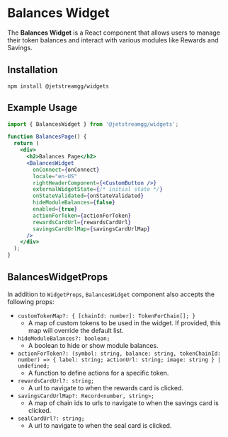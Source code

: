 # Balances Widget

The **Balances Widget** is a React component that allows users to manage their token balances and interact with various modules like Rewards and Savings.

## Installation

```shell
npm install @jetstreamgg/widgets
```

## Example Usage

```jsx
import { BalancesWidget } from '@jetstreamgg/widgets';

function BalancesPage() {
  return (
    <div>
      <h2>Balances Page</h2>
      <BalancesWidget
        onConnect={onConnect}
        locale="en-US"
        rightHeaderComponent={<CustomButton />}
        externalWidgetState={/* initial state */}
        onStateValidated={onStateValidated}
        hideModuleBalances={false}
        enabled={true}
        actionForToken={actionForToken}
        rewardsCardUrl={rewardsCardUrl}
        savingsCardUrlMap={savingsCardUrlMap}
      />
    </div>
  );
}
```

## BalancesWidgetProps

In addition to `WidgetProps`, `BalancesWidget` component also accepts the following props:

- `customTokenMap?: { [chainId: number]: TokenForChain[]; }`
  - A map of custom tokens to be used in the widget. If provided, this map will override the default list.
- `hideModuleBalances?: boolean;`
  - A boolean to hide or show module balances.
- `actionForToken?: (symbol: string, balance: string, tokenChainId: number) => { label: string; actionUrl: string; image: string } | undefined;`
  - A function to define actions for a specific token.
- `rewardsCardUrl?: string;`
  - A url to navigate to when the rewards card is clicked.
- `savingsCardUrlMap?: Record<number, string>;`
  - A map of chain ids to urls to navigate to when the savings card is clicked.
- `sealCardUrl?: string;`
  - A url to navigate to when the seal card is clicked.
